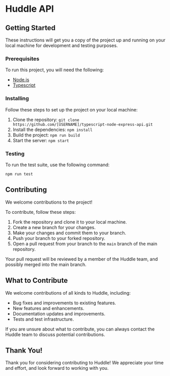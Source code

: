 # Huddle API

## Getting Started

These instructions will get you a copy of the project up and running on your local machine for development and testing purposes.

### Prerequisites

To run this project, you will need the following:

- [Node.js](https://nodejs.org/en/)
- [Typescript](https://www.typescriptlang.org/)

### Installing

Follow these steps to set up the project on your local machine:

1. Clone the repository: `git clone https://github.com/[USERNAME]/typescript-node-express-api.git`
2. Install the dependencies: `npm install`
3. Build the project: `npm run build`
4. Start the server: `npm start`

### Testing

To run the test suite, use the following command:

```
npm run test
```

## Contributing

We welcome contributions to the project!

To contribute, follow these steps:

1. Fork the repository and clone it to your local machine.
2. Create a new branch for your changes.
3. Make your changes and commit them to your branch.
4. Push your branch to your forked repository.
5. Open a pull request from your branch to the `main` branch of the main repository.

Your pull request will be reviewed by a member of the Huddle team, and possibly merged into the main branch.

## What to Contribute

We welcome contributions of all kinds to Huddle, including:

- Bug fixes and improvements to existing features.
- New features and enhancements.
- Documentation updates and improvements.
- Tests and test infrastructure.

If you are unsure about what to contribute, you can always contact the Huddle team to discuss potential contributions.

## Thank You!

Thank you for considering contributing to Huddle! We appreciate your time and effort, and look forward to working with you.
